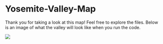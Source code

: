 # Yosemite-Valley-Map

Thank you for taking a look at this map! Feel free to explore the files. Below is an image of what the valley will look like when you run the code.

![](http://i.imgur.com/GAJyeSi.jpg)

